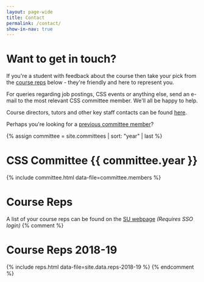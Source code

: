 ```yaml
---
layout: page-wide
title: Contact
permalink: /contact/
show-in-nav: true
---
```


# Want to get in touch?

If you're a student with feedback about the course then take your pick from the [course reps](#course-reps) below - they're friendly and here to represent you.

For queries regarding job postings, CSS events or anything else, send an e-mail to the most relevant CSS committee member. We'll all be happy to help.

Course directors, tutors and other key staff contacts can be found [here](http://www.bris.ac.uk/engineering/departments/computerscience/contact/).

Perhaps you're looking for a [previous committee member](/halloffame)?

{% assign committee = site.committees | sort: "year" | last %}
# CSS Committee {{ committee.year }}

{% include committee.html data-file=committee.members %}

# Course Reps
A list of your course reps can be found on the [SU webpage](https://www.bristolsu.org.uk/course_rep) *(Requires SSO login)*
{% comment %}
# Course Reps 2018-19

{% include reps.html data-file=site.data.reps-2018-19 %}
{% endcomment %}


